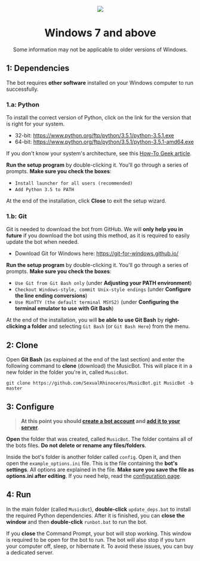 <p align="center">
<img src="http://i.imgur.com/H3c2tJ8.png">
</p>

<h1 align="center">Windows 7 and above</h1>
<p align="center">Some information may not be applicable to older versions of Windows.</p>

## 1: Dependencies
The bot requires **other software** installed on your Windows computer to run successfully.

### 1.a: Python
To install the correct version of Python, click on the link for the version that is right for your system.

* 32-bit: https://www.python.org/ftp/python/3.5.1/python-3.5.1.exe
* 64-bit: https://www.python.org/ftp/python/3.5.1/python-3.5.1-amd64.exe

If you don't know your system's architecture, see this [How-To Geek article](http://www.howtogeek.com/howto/21726/how-do-i-know-if-im-running-32-bit-or-64-bit-windows-answers/).

**Run the setup program** by double-clicking it. You'll go through a series of prompts. **Make sure you check the boxes**:

* `Install launcher for all users (recommended)`
* `Add Python 3.5 to PATH`

At the end of the installation, click **Close** to exit the setup wizard.

### 1.b: Git
Git is needed to download the bot from GitHub. We will **only help you in future** if you download the bot using this method, as it is required to easily update the bot when needed.

* Download Git for Windows here: <https://git-for-windows.github.io/>

**Run the setup program** by double-clicking it. You'll go through a series of prompts. **Make sure you check the boxes**:

* `Use Git from Git Bash only` (under **Adjusting your PATH environment**)
* `Checkout Windows-style, commit Unix-style endings` (under **Configure the line ending conversions**)
* `Use MinTTY (the default terminal MSYS2)` (under **Configuring the terminal emulator to use with Git Bash**)

At the end of the installation, you will **be able to use Git Bash** by **right-clicking a folder** and selecting `Git Bash` (or `Git Bash Here`) from the menu.

## 2: Clone
Open **Git Bash** (as explained at the end of the last section) and enter the following command to **clone** (download) the MusicBot. This will place it in a new folder in the folder you're in, called `MusicBot`.

    git clone https://github.com/SexualRhinoceros/MusicBot.git MusicBot -b master

## 3: Configure
> **At this point you should [create a bot account](https://github.com/SexualRhinoceros/MusicBot/wiki/FAQ#how-do-i-create-a-bot-account) and [add it to your server](https://github.com/SexualRhinoceros/MusicBot/wiki/FAQ#how-do-i-add-my-bot-account-to-a-server)**.

**Open** the folder that was created, called `MusicBot`. The folder contains all of the bots files. **Do not delete or rename any files/folders**.

Inside the bot's folder is another folder called `config`. Open it, and then open the `example_options.ini` file. This is the file containing the **bot's settings**. All options are explained in the file. **Make sure you save the file as options.ini after editing**. If you need help, read the [configuration page](https://github.com/SexualRhinoceros/MusicBot/wiki/Configuration).

## 4: Run
In the main folder (called `MusicBot`), **double-click** `update_deps.bat` to install the required Python dependencies. After it is finished, you can **close the window** and then **double-click** `runbot.bat` to run the bot.

If you **close** the Command Prompt, your bot will stop working. This window is required to be open for the bot to run. The bot will also stop if you turn your computer off, sleep, or hibernate it. To avoid these issues, you can buy a dedicated server.